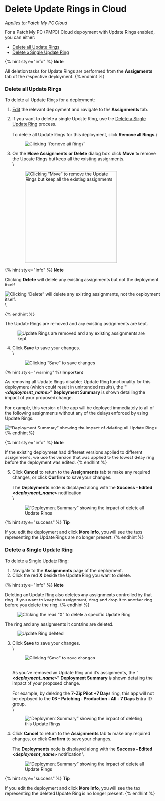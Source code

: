 # Delete Update Rings in Cloud

_Applies to: Patch My PC Cloud_

For a Patch My PC (PMPC) Cloud deployment with Update Rings enabled, you can either:

* [Delete all Update Rings](delete-update-rings-in-cloud.md#delete-all-update-rings)
* [Delete a Single Update Ring](delete-update-rings-in-cloud.md#delete-a-single-update-ring)

{% hint style="info" %}
**Note**

All deletion tasks for Update Rings are performed from the **Assignments** tab of the respective deployment.
{% endhint %}

### Delete all Update Rings

To delete all Update Rings for a deployment:

1. [Edit](../manage-cloud-deployments/edit-a-cloud-deployment.md) the relevant deployment and navigate to the **Assignments** tab.
2.  If you want to delete a single Update Ring, use the [Delete a Single Update Ring](delete-update-rings-in-cloud.md#delete-a-single-update-ring) process.\
    \
    To delete all Update Rings for this deployment, click **Remove all Rings**.\


    <figure><img src="../../../.gitbook/assets/image (2061).png" alt="Clicking “Remove all Rings”"><figcaption></figcaption></figure>


3.  On the **Move Assignments or Delete** dialog box, click **Move** to remove the Update Rings but keep all the existing assignments.\
    \


    <figure><img src="../../../.gitbook/assets/image (2062).png" alt="Clicking “Move” to remove the Update Rings but keep all the existing assignments" width="300"><figcaption></figcaption></figure>

{% hint style="info" %}
**Note**

Clicking **Delete** will delete any existing assignments but not the deployment itself.

![Clicking “Delete” will delete any existing assignments, not the deployment itself.](<../../../.gitbook/assets/image (2064).png>)\

{% endhint %}

The Update Rings are removed and any existing assignments are kept.

<figure><img src="../../../.gitbook/assets/image (2065).png" alt="Update Rings are removed and any existing assignments are kept"><figcaption></figcaption></figure>

4.  Click **Save** to save your changes.\
    \


    <figure><img src="../../../.gitbook/assets/image (2066).png" alt="Clicking “Save” to save changes"><figcaption></figcaption></figure>

{% hint style="warning" %}
**Important**

As removing all Update Rings disables Update Ring functionality for this deployment (which could result in unintended results), the **"**_**\<deployment\_name>**_**" Deployment Summary** is shown detailing the impact of your proposed change.\
\
For example, this version of the app will be deployed immediately to all of the following assignments without any of the delays enforced by using Update Rings.

![“Deployment Summary” showing the impact of deleting all Update Rings ](<../../../.gitbook/assets/image (2067).png>)
{% endhint %}

{% hint style="info" %}
**Note**

If the existing deployment had different versions applied to different assignments, we use the version that was applied to the lowest delay ring before the deployment was edited.
{% endhint %}

5.  Click **Cancel** to return to the **Assignments** tab to make any required changes, or click **Confirm** to save your changes.\
    \
    The **Deployments** node is displayed along with the **Success – Edited <**_**deployment\_name**_**>** notification.\
    \


    <figure><img src="../../../.gitbook/assets/image (2068).png" alt="“Deployment Summary” showing the impact of delete all Update Rings"><figcaption></figcaption></figure>

{% hint style="success" %}
**Tip**

If you edit the deployment and click **More Info**, you will see the tabs representing the Update Rings are no longer present.
{% endhint %}

### Delete a Single Update Ring

To delete a Single Update Ring:

1. Navigate to the **Assignments** page of the deployment.
2. Click the red **X** beside the Update Ring you want to delete.

{% hint style="info" %}
**Note**

Deleting an Update Ring also deletes any assignments controlled by that ring. If you want to keep the assignment, drag and drop it to another ring before you delete the ring.
{% endhint %}

<figure><img src="../../../.gitbook/assets/image (2069).png" alt="Clicking the read “X” to delete a specific Update Ring "><figcaption></figcaption></figure>

The ring and any assignments it contains are deleted.

<figure><img src="../../../.gitbook/assets/image (2070).png" alt="Update Ring deleted"><figcaption></figcaption></figure>

3.  Click **Save** to save your changes.\
    \


    <figure><img src="../../../.gitbook/assets/image (2071).png" alt="Clicking “Save” to save changes"><figcaption></figcaption></figure>

    \
    As you’ve removed an Update Ring and it’s assignments, the **"<**_**deployment\_name**_**>" Deployment Summary** is shown detailing the impact of your proposed change.\
    \
    For example, by deleting the **7-Zip Pilot +7 Days** ring, this app will not be deployed to the **03 - Patching - Production - All - 7 Days** Entra ID group.\
    \


    <figure><img src="../../../.gitbook/assets/image (2072).png" alt="“Deployment Summary” showing the impact of deleting this Update Rings"><figcaption></figcaption></figure>
4.  Click **Cancel** to return to the **Assignments** tab to make any required changes, or click **Confirm** to save your changes.\
    \
    The **Deployments** node is displayed along with the **Success – Edited <**_**deployment\_name**_**>** notification.\


    <figure><img src="../../../.gitbook/assets/image (2073).png" alt="“Deployment Summary” showing the impact of delete all Update Rings"><figcaption></figcaption></figure>

{% hint style="success" %}
**Tip**

If you edit the deployment and click **More Info**, you will see the tab representing the deleted Update Ring is no longer present.
{% endhint %}
